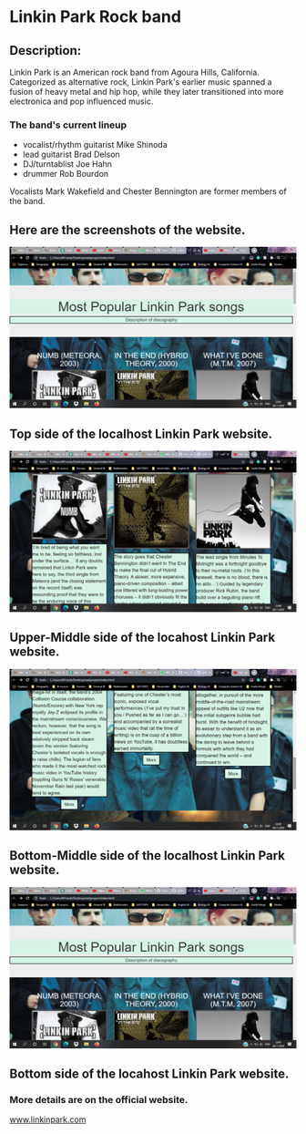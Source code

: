 # Linkin Park Rock band
## Description:
Linkin Park is an American rock band from Agoura Hills, California. Categorized as alternative rock, Linkin Park's earlier music spanned a fusion of heavy metal and hip hop, while they later transitioned into more electronica and pop influenced music.
### The band's current lineup 
* vocalist/rhythm guitarist Mike Shinoda
* lead guitarist Brad Delson
* DJ/turntablist Joe Hahn
* drummer Rob Bourdon

Vocalists Mark Wakefield and Chester Bennington are former members of the band.

## Here are the screenshots of the website.

<img src="Website%20screenshots/Top%20screenshot.png">

## Top side of the localhost Linkin Park website.

<img src="Website%20screenshots/mid%20screen.png">

## Upper-Middle side of the locahost Linkin Park website.

<img src="Website%20screenshots/low%20screen.png">

## Bottom-Middle side of the localhost Linkin Park website.

<img src="Website%20screenshots/bottom%20screen.png">

## Bottom side of the locahost Linkin Park website.

### More details are on the official website.
www.linkinpark.com
